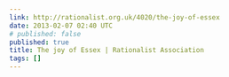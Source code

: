 ```yaml
---
link: http://rationalist.org.uk/4020/the-joy-of-essex
date: 2013-02-07 02:40 UTC
# published: false
published: true
title: The joy of Essex | Rationalist Association
tags: []
---
```



